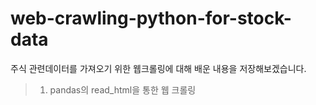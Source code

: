 # web-crawling-python-for-stock-data

주식 관련데이터를 가져오기 위한 웹크롤링에 대해 배운 내용을 저장해보겠습니다.
> 1. pandas의 read_html을 통한 웹 크롤링
